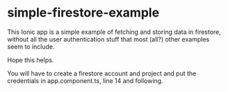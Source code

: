 # simple-firestore-example

This Ionic app is a simple example of fetching and storing data in firestore, without 
all the user authentication stuff that most (all?) other examples seem to include.

Hope this helps.

You will have to create a firestore account and project and put the credentials 
in app.component.ts, line 14 and following.

